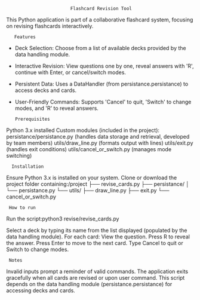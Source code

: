                             Flashcard Revision Tool
This Python application is part of a collaborative flashcard system, focusing on revising flashcards interactively. 
                            
       Features
-  Deck Selection: Choose from a list of available decks provided by the data handling module.
- Interactive Revision: View questions one by one, reveal answers with 'R', continue with Enter, or cancel/switch modes.
- Persistent Data: Uses a DataHandler (from persistance.persistance) to access decks and cards.
- User-Friendly Commands: Supports 'Cancel' to quit, 'Switch' to change modes, and 'R' to reveal answers.
                       
      Prerequisites
Python 3.x installed
Custom modules (included in the project):
persistance/persistance.py (handles data storage and retrieval, developed by team members)
utils/draw_line.py (formats output with lines)
utils/exit.py (handles exit conditions)
utils/cancel_or_switch.py (manages mode switching)

      Installation

Ensure Python 3.x is installed on your system.
Clone or download the project folder containing:/project
├── revise_cards.py
├── persistance/
│   └── persistance.py
└── utils/
    ├── draw_line.py
    ├── exit.py
    └── cancel_or_switch.py




     How to run

Run the script:python3 revise/revise_cards.py


Select a deck by typing its name from the list displayed (populated by the data handling module).
For each card:
View the question.
Press R to reveal the answer.
Press Enter to move to the next card.
Type Cancel to quit or Switch to change modes.

     Notes

Invalid inputs prompt a reminder of valid commands.
The application exits gracefully when all cards are revised or upon user command.
This script depends on the data handling module (persistance.persistance) for accessing decks and cards.


